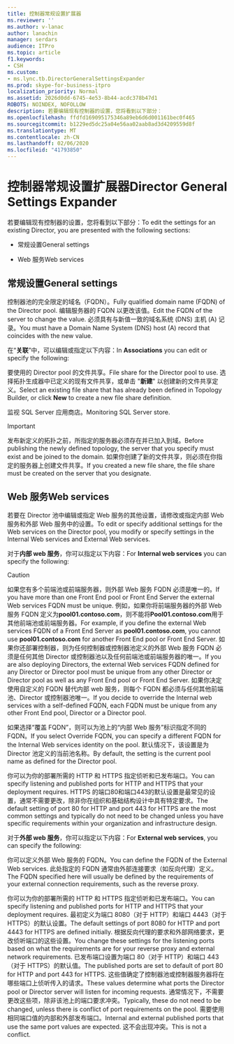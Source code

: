 ```yaml
---
title: 控制器常规设置扩展器
ms.reviewer: ''
ms.author: v-lanac
author: lanachin
manager: serdars
audience: ITPro
ms.topic: article
f1.keywords:
- CSH
ms.custom:
- ms.lync.tb.DirectorGeneralSettingsExpander
ms.prod: skype-for-business-itpro
localization_priority: Normal
ms.assetid: 2026d0dd-6745-4e53-8b44-acdc378b47d1
ROBOTS: NOINDEX, NOFOLLOW
description: 若要编辑现有控制器的设置，您将看到以下部分：
ms.openlocfilehash: ffdfd169095175346a89eb6d6d001161bec0f465
ms.sourcegitcommit: b1229ed5dc25a04e56aa02aab8ad3d4209559d8f
ms.translationtype: MT
ms.contentlocale: zh-CN
ms.lasthandoff: 02/06/2020
ms.locfileid: "41793850"
---
```

# <a name="director-general-settings-expander"></a><span data-ttu-id="2c00f-103">控制器常规设置扩展器</span><span class="sxs-lookup"><span data-stu-id="2c00f-103">Director General Settings Expander</span></span>
 
<span data-ttu-id="2c00f-104">若要编辑现有控制器的设置，您将看到以下部分：</span><span class="sxs-lookup"><span data-stu-id="2c00f-104">To edit the settings for an existing Director, you are presented with the following sections:</span></span>
  
- <span data-ttu-id="2c00f-105">常规设置</span><span class="sxs-lookup"><span data-stu-id="2c00f-105">General settings</span></span>
    
- <span data-ttu-id="2c00f-106">Web 服务</span><span class="sxs-lookup"><span data-stu-id="2c00f-106">Web services</span></span>
    

## <a name="general-settings"></a><span data-ttu-id="2c00f-107">常规设置</span><span class="sxs-lookup"><span data-stu-id="2c00f-107">General settings</span></span>

<span data-ttu-id="2c00f-108">控制器池的完全限定的域名（FQDN）。</span><span class="sxs-lookup"><span data-stu-id="2c00f-108">Fully qualified domain name (FQDN) of the Director pool.</span></span> <span data-ttu-id="2c00f-109">编辑服务器的 FQDN 以更改该值。</span><span class="sxs-lookup"><span data-stu-id="2c00f-109">Edit the FQDN of the server to change the value.</span></span> <span data-ttu-id="2c00f-110">必须具有与新值一致的域名系统 (DNS) 主机 (A) 记录。</span><span class="sxs-lookup"><span data-stu-id="2c00f-110">You must have a Domain Name System (DNS) host (A) record that coincides with the new value.</span></span>
  
<span data-ttu-id="2c00f-111">在“**关联**”中，可以编辑或指定以下内容：</span><span class="sxs-lookup"><span data-stu-id="2c00f-111">In **Associations** you can edit or specify the following:</span></span>
  
<span data-ttu-id="2c00f-112">要使用的 Director pool 的文件共享。</span><span class="sxs-lookup"><span data-stu-id="2c00f-112">File share for the Director pool to use.</span></span> <span data-ttu-id="2c00f-113">选择拓扑生成器中已定义的现有文件共享，或单击 "**新建**" 以创建新的文件共享定义。</span><span class="sxs-lookup"><span data-stu-id="2c00f-113">Select an existing file share that has already been defined in Topology Builder, or click **New** to create a new file share definition.</span></span>
  
<span data-ttu-id="2c00f-114">监视 SQL Server 应用商店。</span><span class="sxs-lookup"><span data-stu-id="2c00f-114">Monitoring SQL Server store.</span></span>
  
> [!IMPORTANT]
> <span data-ttu-id="2c00f-115">发布新定义的拓扑之前，所指定的服务器必须存在并已加入到域。</span><span class="sxs-lookup"><span data-stu-id="2c00f-115">Before publishing the newly defined topology, the server that you specify must exist and be joined to the domain.</span></span> <span data-ttu-id="2c00f-116">如果你创建了新的文件共享，则必须在你指定的服务器上创建文件共享。</span><span class="sxs-lookup"><span data-stu-id="2c00f-116">If you created a new file share, the file share must be created on the server that you designate.</span></span> 
  
## <a name="web-services"></a><span data-ttu-id="2c00f-117">Web 服务</span><span class="sxs-lookup"><span data-stu-id="2c00f-117">Web services</span></span>

<span data-ttu-id="2c00f-118">若要在 Director 池中编辑或指定 Web 服务的其他设置，请修改或指定内部 Web 服务和外部 Web 服务中的设置。</span><span class="sxs-lookup"><span data-stu-id="2c00f-118">To edit or specify additional settings for the Web services on the Director pool, you modify or specify settings in the Internal Web services and External Web services.</span></span>
  
<span data-ttu-id="2c00f-119">对于**内部 web 服务**，你可以指定以下内容：</span><span class="sxs-lookup"><span data-stu-id="2c00f-119">For **Internal web services** you can specify the following:</span></span>
  
> [!CAUTION]
> <span data-ttu-id="2c00f-120">如果您有多个前端池或前端服务器，则外部 Web 服务 FQDN 必须是唯一的。</span><span class="sxs-lookup"><span data-stu-id="2c00f-120">If you have more than one Front End pool or Front End Server the external Web services FQDN must be unique.</span></span> <span data-ttu-id="2c00f-121">例如，如果你将前端服务器的外部 Web 服务 FQDN 定义为**pool01.contoso.com**，则不能将**Pool01.contoso.com**用于其他前端池或前端服务器。</span><span class="sxs-lookup"><span data-stu-id="2c00f-121">For example, if you define the external Web services FQDN of a Front End Server as **pool01.contoso.com**, you cannot use **pool01.contoso.com** for another Front End pool or Front End Server.</span></span> <span data-ttu-id="2c00f-122">如果你还部署控制器，则为任何控制器或控制器池定义的外部 Web 服务 FQDN 必须是任何其他 Director 或控制器池以及任何前端池或前端服务器的唯一。</span><span class="sxs-lookup"><span data-stu-id="2c00f-122">If you are also deploying Directors, the external Web services FQDN defined for any Director or Director pool must be unique from any other Director or Director pool as well as any Front End pool or Front End Server.</span></span> <span data-ttu-id="2c00f-123">如果你决定使用自定义的 FQDN 替代内部 web 服务，则每个 FQDN 都必须与任何其他前端池、Director 或控制器池唯一。</span><span class="sxs-lookup"><span data-stu-id="2c00f-123">If you decide to override the Internal web services with a self-defined FQDN, each FQDN must be unique from any other Front End pool, Director or a Director pool.</span></span>
  
<span data-ttu-id="2c00f-124">如果选择“覆盖 FQDN”，则可以为池上的“内部 Web 服务”标识指定不同的 FQDN。</span><span class="sxs-lookup"><span data-stu-id="2c00f-124">If you select Override FQDN, you can specify a different FQDN for the Internal Web services identity on the pool.</span></span> <span data-ttu-id="2c00f-125">默认情况下，该设置是为 Director 池定义的当前池名称。</span><span class="sxs-lookup"><span data-stu-id="2c00f-125">By default, the setting is the current pool name as defined for the Director pool.</span></span>
  
<span data-ttu-id="2c00f-126">你可以为你的部署所需的 HTTP 和 HTTPS 指定侦听和已发布端口。</span><span class="sxs-lookup"><span data-stu-id="2c00f-126">You can specify listening and published ports for HTTP and HTTPS that your deployment requires.</span></span> <span data-ttu-id="2c00f-127">HTTPS 的端口80和端口443的默认设置是最常见的设置，通常不需要更改，除非你在组织和基础结构设计中具有特定要求。</span><span class="sxs-lookup"><span data-stu-id="2c00f-127">The default setting of port 80 for HTTP and port 443 for HTTPS are the most common settings and typically do not need to be changed unless you have specific requirements within your organization and infrastructure design.</span></span>
  
<span data-ttu-id="2c00f-128">对于**外部 web 服务**，你可以指定以下内容：</span><span class="sxs-lookup"><span data-stu-id="2c00f-128">For **External web services**, you can specify the following:</span></span>
  
<span data-ttu-id="2c00f-129">你可以定义外部 Web 服务的 FQDN。</span><span class="sxs-lookup"><span data-stu-id="2c00f-129">You can define the FQDN of the External Web services.</span></span> <span data-ttu-id="2c00f-130">此处指定的 FQDN 通常由外部连接要求（如反向代理）定义。</span><span class="sxs-lookup"><span data-stu-id="2c00f-130">The FQDN specified here will usually be defined by the requirements of your external connection requirements, such as the reverse proxy.</span></span>
  
<span data-ttu-id="2c00f-131">你可以为你的部署所需的 HTTP 和 HTTPS 指定侦听和已发布端口。</span><span class="sxs-lookup"><span data-stu-id="2c00f-131">You can specify listening and published ports for HTTP and HTTPS that your deployment requires.</span></span> <span data-ttu-id="2c00f-132">最初定义为端口 8080（对于 HTTP）和端口 4443（对于 HTTPS）的默认设置。</span><span class="sxs-lookup"><span data-stu-id="2c00f-132">The default settings of port 8080 for HTTP and port 4443 for HTTPS are defined initially.</span></span> <span data-ttu-id="2c00f-133">根据反向代理的要求和外部网络要求，更改侦听端口的这些设置。</span><span class="sxs-lookup"><span data-stu-id="2c00f-133">You change these settings for the listening ports based on what the requirements are for your reverse proxy and external network requirements.</span></span> <span data-ttu-id="2c00f-134">已发布端口设置为端口 80（对于 HTTP）和端口 443（对于 HTTPS）的默认值。</span><span class="sxs-lookup"><span data-stu-id="2c00f-134">The published ports are set to default of port 80 for HTTP and port 443 for HTTPS.</span></span> <span data-ttu-id="2c00f-135">这些值确定了控制器池或控制器服务器将在哪些端口上侦听传入的请求。</span><span class="sxs-lookup"><span data-stu-id="2c00f-135">These values determine what ports the Director pool or Director server will listen for incoming requests.</span></span> <span data-ttu-id="2c00f-136">通常情况下，不需要更改这些项，除非该池上的端口要求冲突。</span><span class="sxs-lookup"><span data-stu-id="2c00f-136">Typically, these do not need to be changed, unless there is conflict of port requirements on the pool.</span></span> <span data-ttu-id="2c00f-137">需要使用相同端口值的内部和外部发布端口。</span><span class="sxs-lookup"><span data-stu-id="2c00f-137">Internal and external published ports that use the same port values are expected.</span></span> <span data-ttu-id="2c00f-138">这不会出现冲突。</span><span class="sxs-lookup"><span data-stu-id="2c00f-138">This is not a conflict.</span></span>
  

